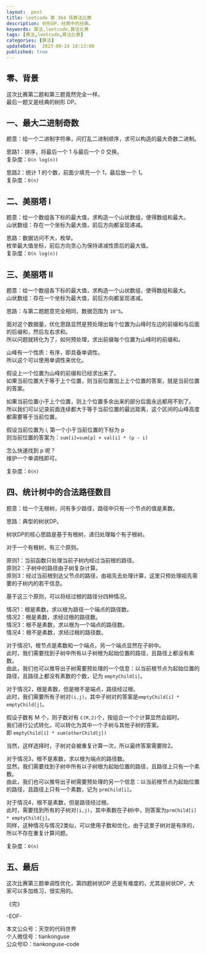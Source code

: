 ```yaml
---   
layout:  post  
title: leetcode 第 364 场算法比赛  
description: 树形DP，经典中的经典。          
keywords: 算法,leetcode,算法比赛  
tags: [算法,leetcode,算法比赛]    
categories: [算法]  
updateData:  2023-09-24 18:13:00  
published: true  
---  
```



## 零、背景  


这次比赛第二题和第三题竟然完全一样。  
最后一题又是经典的树形 DP。  


## 一、最大二进制奇数  


题意：给一个二进制字符串，问打乱二进制顺序，求可以构造的最大奇数二进制。  


思路1：排序，将最后一个 1 与最后一个 0 交换。  
复杂度：`O(n log(n))`  


思路2：统计 1 的个数，前面少填充一个 1，最后放一个 1。  
复杂度：`O(n)`  


## 二、美丽塔 I  


题意：给一个数组各下标的最大值，求构造一个山状数组，使得数组和最大。  
山状数组：存在一个坐标为最大值，前后方向都呈现递减。  


思路：数据访问不大，枚举。  
枚举最大值坐标，前后方向贪心为保持递减性质后的最大值。  
复杂度：`O(n log(n))`  


## 三、美丽塔 II  


题意：给一个数组各下标的最大值，求构造一个山状数组，使得数组和最大。  
山状数组：存在一个坐标为最大值，前后方向都呈现递减。  


思路：与第二题题意完全相同，数据范围为 `10^5`。    


面对这个数据量，优化思路显然是预处理出每个位置为山峰时左边的前缀和与后面的后缀和，然后左右求和。  
所以问题就转化为了，如何预处理，求出前缀每个位置为山峰时的前缀和。  


山峰有一个性质：有序，即具备单调性。  
所以这个可以使用单调性来优化。  


假设上一个位置为山峰的前缀和已经求出来了。  
如果当前位置大于等于上个位置，则当前位置加上上个位置的答案，就是当前位置的答案。  


如果当前位置小于上个位置，则上个位置多余出来的部分后面永远都用不到了。  
所以我们可以记录前面连续都大于等于当前位置的最远距离，这个区间的山峰高度都需要等于当前位置。  


假设当前位置为 i, 第一个小于当前位置的下标为 p  
则当前位置的答案为：`sum[i]=sum[p] + val[i] * (p - i)`  


怎么快速找到 p 呢？  
维护一个单调栈即可。  


复杂度：`O(n)`  


## 四、统计树中的合法路径数目  


题意：给一个无根树，问有多少路径，路径中只有一个节点的值是素数。  


思路：典型的树状DP。  


树状DP的核心思路是基于有根树，递归处理每个有子根树。  


对于一个有根树，有三个原则。  


原则1：当前函数只处理当前子树内经过当前根的路径。  
原则2：子树中的路径由子树复杂计算。  
原则3：经过当前根到达父节点的路径，由祖先去处理计算，这里只预处理祖先需要的子树内的若干信息。  


基于这三个原则，可以将经过根的路径分四种情况。  


情况1：根是素数，求以根为路径一个端点的路径数。  
情况2：根是素数，求经过根的路径数。  
情况3：根不是素数，求以根为一个端点的路径数。  
情况4：根不是素数，求经过根的路径数。  


对于情况1，根节点是素数和一个端点，另一个端点显然在子树中。  
此时，我们需要找到子树中所有以子树根为起始位置的路径，且路径上都没有素数。  
由此，我们也可以推导出子树需要预处理的一个信息：以当前根节点为起始位置的路径，且路径上都没有素数的个数，记为 `emptyChild[i]`。  


对于情况2，根是素数，但是根不是端点，路径经过根。  
此时，我们需要所有子树对`(i,j)`，其中子树对的答案是`emptyChild[i] * emptyChild[j]`。  


假设子数有 M 个，则子数对有 `C(M,2)`个，按组合一个个计算显然会超时。  
我们进行公式转化，可以转化为其中一个子树与其他子树的答案。  
即 `emptyChild[i] * sum(otherChild[j])`  


当然，这样选择时，子树对会被重复计算一次，所以最终答案需要除2。  


对于情况3，根不是素数，求以根为端点的路径数。  
显然，我们需要找到子树中所有以子树根为起始位置的路径，且路径上只有一个素数。  
由此，我们也可以推导出子树需要预处理的另一个信息：以当前根节点为起始位置的路径，且路径上只有一个素数，记为 `prmChild[i]`。  


对于情况4，根不是素数，但是路径经过根。  
此时，需要找到所有的子树对`[i,j)`，其中素数在子树i中，则答案为`prmChild[i] * emptyChild[j]`。  
同样，这种情况与情况2类似，可以使用子数和优化，由于这里子树对是有序的，所以不存在重复计算问题。  


复杂度：`O(n)`  


## 五、最后  


这次比赛第三题单调性优化，第四题树状DP 还是有难度的，尤其是树状DP，大家可以多加练习，很实用的。  


《完》  


-EOF-  



本文公众号：天空的代码世界  
个人微信号：tiankonguse  
公众号ID：tiankonguse-code  
  

